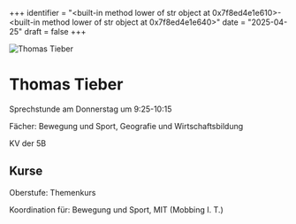 
+++
identifier = "<built-in method lower of str object at 0x7f8ed4e1e610>-<built-in method lower of str object at 0x7f8ed4e1e640>"
date = "2025-04-25"
draft = false
+++

<div class="row">
<div class="column">
<img src="/images/personal/Tieber.jpg" alt="Thomas Tieber"> 
</div>
<div class="column">

# Thomas Tieber

Sprechstunde am Donnerstag um 9:25-10:15

Fächer: Bewegung und Sport,  Geografie und Wirtschaftsbildung

KV der 5B



## Kurse



Oberstufe: Themenkurs

Koordination für: Bewegung und Sport, MIT (Mobbing I. T.)

</div>
</div> 


